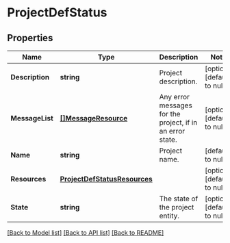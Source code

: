 # ProjectDefStatus

## Properties
Name | Type | Description | Notes
------------ | ------------- | ------------- | -------------
**Description** | **string** | Project description. | [optional] [default to null]
**MessageList** | [**[]MessageResource**](message_resource.md) | Any error messages for the project, if in an error state. | [optional] [default to null]
**Name** | **string** | Project name. | [default to null]
**Resources** | [**ProjectDefStatusResources**](project_def_status_resources.md) |  | [optional] [default to null]
**State** | **string** | The state of the project entity. | [optional] [default to null]

[[Back to Model list]](../README.md#documentation-for-models) [[Back to API list]](../README.md#documentation-for-api-endpoints) [[Back to README]](../README.md)


